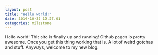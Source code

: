 ```yaml
---
layout: post
title: "Hello world!"
date: 2014-10-26 15:57:01
categories: milestone
---
```

Hello world! This site is finally up and running! Github pages is pretty
awesome. Once you get this thing working that is. A lot of weird gotchas and
stuff. Anyways, welcome to my new blog.
